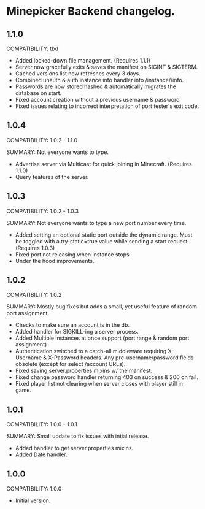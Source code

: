 # Minepicker Backend changelog.

## 1.1.0

COMPATIBILITY: tbd

- Added locked-down file management. (Requires 1.1.1)
- Server now gracefully exits & saves the manifest on SIGINT & SIGTERM.
- Cached versions list now refreshes every 3 days.
- Combined unauth & auth instance info handler into /instance/<uuid>/info.
- Passwords are now stored hashed & automatically migrates the database on start.
- Fixed account creation without a previous username & password
- Fixed issues relating to incorrect interpretation of port tester's exit code.

## 1.0.4

COMPATIBILITY: 1.0.2 - 1.1.0

SUMMARY: Not everyone wants to type.

- Advertise server via Multicast for quick joining in Minecraft. (Requires 1.1.0)
- Query features of the server.

## 1.0.3

COMPATIBILITY: 1.0.2 - 1.0.3

SUMMARY: Not everyone wants to type a new port number every time.

- Added setting an optional static port outside the dynamic range. Must be toggled with a try-static=true value while sending a start request. (Requires 1.0.3)
- Fixed port not releasing when instance stops
- Under the hood improvements.

## 1.0.2

COMPATIBILITY: 1.0.2

SUMMARY: Mostly bug fixes but adds a small, yet useful feature of random port assignment.

- Checks to make sure an account is in the db.
- Added handler for SIGKILL-ing a server process.
- Added Multiple instances at once support (port range & random port assignment)
- Authentication switched to a catch-all middleware requiring X-Username & X-Password headers. Any pre-username/password fields obsolete (except for select /account URLs).
- Fixed saving server.properties mixins w/ the manifest.
- Fixed change password handler returning 403 on success & 200 on fail.
- Fixed player list not clearing when server closes with player still in game.


## 1.0.1

COMPATIBILITY: 1.0.0 - 1.0.1

SUMMARY: Small update to fix issues with intial release.

- Added handler to get server.properties mixins.
- Added Date handler.

## 1.0.0

COMPATIBILITY: 1.0.0

- Initial version.
